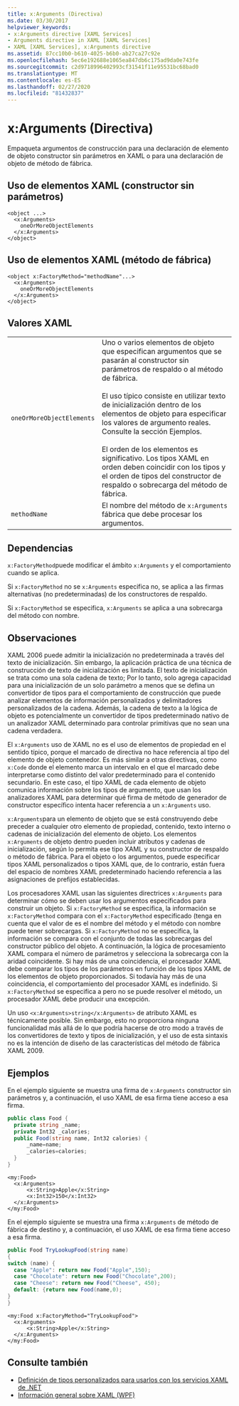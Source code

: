 ```yaml
---
title: x:Arguments (Directiva)
ms.date: 03/30/2017
helpviewer_keywords:
- x:Arguments directive [XAML Services]
- Arguments directive in XAML [XAML Services]
- XAML [XAML Services], x:Arguments directive
ms.assetid: 87cc10b0-b610-4025-b6b0-ab27ca27c92e
ms.openlocfilehash: 5ec6e192688e1065ea847db6c175ad9da0e743fe
ms.sourcegitcommit: c2d9718996402993cf31541f11e95531bc68bad0
ms.translationtype: MT
ms.contentlocale: es-ES
ms.lasthandoff: 02/27/2020
ms.locfileid: "81432837"
---
```

# <a name="xarguments-directive"></a>x:Arguments (Directiva)

Empaqueta argumentos de construcción para una declaración de elemento de objeto constructor sin parámetros en XAML o para una declaración de objeto de método de fábrica.

## <a name="xaml-element-usage-nonparameterless-constructor"></a>Uso de elementos XAML (constructor sin parámetros)

```xaml
<object ...>
  <x:Arguments>
    oneOrMoreObjectElements
  </x:Arguments>
</object>
```

## <a name="xaml-element-usage-factory-method"></a>Uso de elementos XAML (método de fábrica)

```xaml
<object x:FactoryMethod="methodName"...>
  <x:Arguments>
    oneOrMoreObjectElements
  </x:Arguments>
</object>
```

## <a name="xaml-values"></a>Valores XAML

|||
|-|-|
|`oneOrMoreObjectElements`|Uno o varios elementos de objeto que especifican argumentos que se pasarán al constructor sin parámetros de respaldo o al método de fábrica.<br /><br /> El uso típico consiste en utilizar texto de inicialización dentro de los elementos de objeto para especificar los valores de argumento reales. Consulte la sección Ejemplos.<br /><br /> El orden de los elementos es significativo. Los tipos XAML en orden deben coincidir con los tipos y el orden de tipos del constructor de respaldo o sobrecarga del método de fábrica.|
|`methodName`|El nombre del método de `x:Arguments` fábrica que debe procesar los argumentos.|

## <a name="dependencies"></a>Dependencias

`x:FactoryMethod`puede modificar el ámbito `x:Arguments` y el comportamiento cuando se aplica.

Si `x:FactoryMethod` no se `x:Arguments` especifica no, se aplica a las firmas alternativas (no predeterminadas) de los constructores de respaldo.

Si `x:FactoryMethod` se especifica, `x:Arguments` se aplica a una sobrecarga del método con nombre.

## <a name="remarks"></a>Observaciones

XAML 2006 puede admitir la inicialización no predeterminada a través del texto de inicialización. Sin embargo, la aplicación práctica de una técnica de construcción de texto de inicialización es limitada. El texto de inicialización se trata como una sola cadena de texto; Por lo tanto, solo agrega capacidad para una inicialización de un solo parámetro a menos que se defina un convertidor de tipos para el comportamiento de construcción que puede analizar elementos de información personalizados y delimitadores personalizados de la cadena. Además, la cadena de texto a la lógica de objeto es potencialmente un convertidor de tipos predeterminado nativo de un analizador XAML determinado para controlar primitivas que no sean una cadena verdadera.

El `x:Arguments` uso de XAML no es el uso de elementos de propiedad en el sentido típico, porque el marcado de directiva no hace referencia al tipo del elemento de objeto contenedor. Es más similar a otras directivas, como `x:Code` donde el elemento marca un intervalo en el que el marcado debe interpretarse como distinto del valor predeterminado para el contenido secundario. En este caso, el tipo XAML de cada elemento de objeto comunica información sobre los tipos de argumento, que usan los analizadores XAML para determinar qué firma de método de generador de constructor específico intenta hacer referencia a un `x:Arguments` uso.

`x:Arguments`para un elemento de objeto que se está construyendo debe preceder a cualquier otro elemento de propiedad, contenido, texto interno o cadenas de inicialización del elemento de objeto. Los elementos `x:Arguments` de objeto dentro pueden incluir atributos y cadenas de inicialización, según lo permita ese tipo XAML y su constructor de respaldo o método de fábrica. Para el objeto o los argumentos, puede especificar tipos XAML personalizados o tipos XAML que, de lo contrario, están fuera del espacio de nombres XAML predeterminado haciendo referencia a las asignaciones de prefijos establecidas.

Los procesadores XAML usan las siguientes directrices `x:Arguments` para determinar cómo se deben usar los argumentos especificados para construir un objeto. Si `x:FactoryMethod` se especifica, la información se `x:FactoryMethod` compara con el `x:FactoryMethod` especificado (tenga en cuenta que el valor de es el nombre del método y el método con nombre puede tener sobrecargas. Si `x:FactoryMethod` no se especifica, la información se compara con el conjunto de todas las sobrecargas del constructor público del objeto. A continuación, la lógica de procesamiento XAML compara el número de parámetros y selecciona la sobrecarga con la aridad coincidente. Si hay más de una coincidencia, el procesador XAML debe comparar los tipos de los parámetros en función de los tipos XAML de los elementos de objeto proporcionados. Si todavía hay más de una coincidencia, el comportamiento del procesador XAML es indefinido. Si `x:FactoryMethod` se especifica a pero no se puede resolver el método, un procesador XAML debe producir una excepción.

Un uso `<x:Arguments>string</x:Arguments>` de atributo XAML es técnicamente posible. Sin embargo, esto no proporciona ninguna funcionalidad más allá de lo que podría hacerse de otro modo a través de los convertidores de texto y tipos de inicialización, y el uso de esta sintaxis no es la intención de diseño de las características del método de fábrica XAML 2009.

## <a name="examples"></a>Ejemplos

En el ejemplo siguiente se muestra una firma de `x:Arguments` constructor sin parámetros y, a continuación, el uso XAML de esa firma tiene acceso a esa firma.

```csharp
public class Food {
  private string _name;
  private Int32 _calories;
  public Food(string name, Int32 calories) {
      _name=name;
      _calories=calories;
  }
}
```

```xaml
<my:Food>
  <x:Arguments>
      <x:String>Apple</x:String>
      <x:Int32>150</x:Int32>
  </x:Arguments>
</my:Food>
```

En el ejemplo siguiente se muestra una firma `x:Arguments` de método de fábrica de destino y, a continuación, el uso XAML de esa firma tiene acceso a esa firma.

```csharp
public Food TryLookupFood(string name)
{
switch (name) {
  case "Apple": return new Food("Apple",150);
  case "Chocolate": return new Food("Chocolate",200);
  case "Cheese": return new Food("Cheese", 450);
  default: {return new Food(name,0);
}
}
```

```xaml
<my:Food x:FactoryMethod="TryLookupFood">
  <x:Arguments>
      <x:String>Apple</x:String>
  </x:Arguments>
</my:Food>
```

## <a name="see-also"></a>Consulte también

- [Definición de tipos personalizados para usarlos con los servicios XAML de .NET](define-custom-types.md)
- [Información general sobre XAML (WPF)](../fundamentals/xaml.md)
